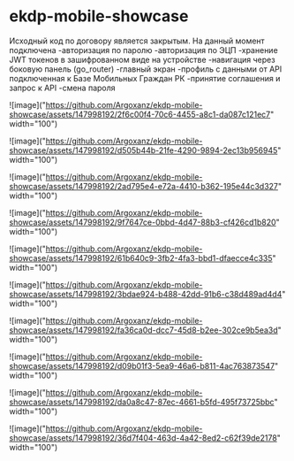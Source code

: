 # ekdp-mobile-showcase
Исходный код по договору является закрытым.
На данный момент подключена
-авторизация по паролю
-авторизация по ЭЦП
-хранение JWT токенов в зашифрованном виде на устройстве
-навигация через боковую панель (go_router)
-главный экран
-профиль с данными от API подключенная к Базе Мобильных Граждан РК
-принятие соглашения и запрос к API
-смена пароля

![image]("https://github.com/Argoxanz/ekdp-mobile-showcase/assets/147998192/2f6c00f4-70c6-4455-a8c1-da087c121ec7" width="100")

![image]("https://github.com/Argoxanz/ekdp-mobile-showcase/assets/147998192/d505b44b-21fe-4290-9894-2ec13b956945" width="100")

![image]("https://github.com/Argoxanz/ekdp-mobile-showcase/assets/147998192/2ad795e4-e72a-4410-b362-195e44c3d327" width="100")

![image]("https://github.com/Argoxanz/ekdp-mobile-showcase/assets/147998192/9f7647ce-0bbd-4d47-88b3-cf426cd1b820" width="100")

![image]("https://github.com/Argoxanz/ekdp-mobile-showcase/assets/147998192/61b640c9-3fb2-4fa3-bbd1-dfaecce4c335" width="100")

![image]("https://github.com/Argoxanz/ekdp-mobile-showcase/assets/147998192/3bdae924-b488-42dd-91b6-c38d489ad4d4" width="100")

![image]("https://github.com/Argoxanz/ekdp-mobile-showcase/assets/147998192/fa36ca0d-dcc7-45d8-b2ee-302ce9b5ea3d" width="100")

![image]("https://github.com/Argoxanz/ekdp-mobile-showcase/assets/147998192/d09b01f3-5ea9-46a6-b811-4ac763873547" width="100")

![image]("https://github.com/Argoxanz/ekdp-mobile-showcase/assets/147998192/da0a8c47-87ec-4661-b5fd-495f73725bbc" width="100")

![image]("https://github.com/Argoxanz/ekdp-mobile-showcase/assets/147998192/36d7f404-463d-4a42-8ed2-c62f39de2178" width="100")

